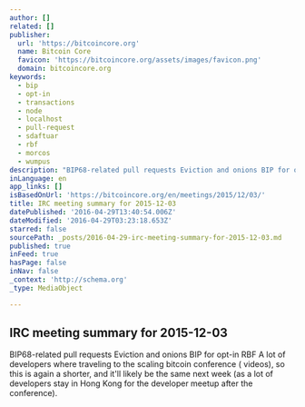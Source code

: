 ```yaml
---
author: []
related: []
publisher:
  url: 'https://bitcoincore.org'
  name: Bitcoin Core
  favicon: 'https://bitcoincore.org/assets/images/favicon.png'
  domain: bitcoincore.org
keywords:
  - bip
  - opt-in
  - transactions
  - node
  - localhost
  - pull-request
  - sdaftuar
  - rbf
  - morcos
  - wumpus
description: "BIP68-related pull requests Eviction and onions BIP for opt-in RBF A lot of developers where traveling to the scaling bitcoin conference ( videos), so this is again a shorter, and it'll likely be the same next week (as a lot of developers stay in Hong Kong for the developer meetup after the conference)."
inLanguage: en
app_links: []
isBasedOnUrl: 'https://bitcoincore.org/en/meetings/2015/12/03/'
title: IRC meeting summary for 2015-12-03
datePublished: '2016-04-29T13:40:54.006Z'
dateModified: '2016-04-29T03:23:18.653Z'
starred: false
sourcePath: _posts/2016-04-29-irc-meeting-summary-for-2015-12-03.md
published: true
inFeed: true
hasPage: false
inNav: false
_context: 'http://schema.org'
_type: MediaObject

---
```

<article style=""><h1>IRC meeting summary for 2015-12-03</h1><p>BIP68-related pull requests Eviction and onions BIP for opt-in RBF A lot of developers where traveling to the scaling bitcoin conference ( videos), so this is again a shorter, and it'll likely be the same next week (as a lot of developers stay in Hong Kong for the developer meetup after the conference).</p></article>